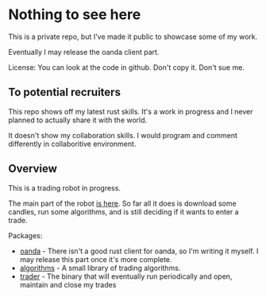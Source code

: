 # Nothing to see here

This is a private repo, but I've made it public to showcase some of my work.

Eventually I may release the oanda client part.

License: You can look at the code in github. Don't copy it. Don't sue me.

## To potential recruiters

This repo shows off my latest rust skills. It's a work in progress and I never planned to actually share it with the world.

It doesn't show my collaboration skills. I would program and comment differently in collaboritive environment.

## Overview

This is a trading robot in progress.

The main part of the robot [is here](https://github.com/matiu2/trading_robot/blob/main/trader/src/main.rs). So far all it does is download some candles, run some algorithms, and is still deciding if it wants to enter a trade. 

Packages:

 * [oanda](https://github.com/matiu2/trading_robot/tree/main/oanda) - There isn't a good rust client for oanda, so I'm writing it myself. I may release this part once it's more complete.
 * [algorithms](https://github.com/matiu2/trading_robot/tree/main/algorithms) - A small library of trading algorithms.
 * [trader](https://github.com/matiu2/trading_robot/blob/main/trader/src/main.rs) - The binary that will eventually run periodically and open, maintain and close my trades
